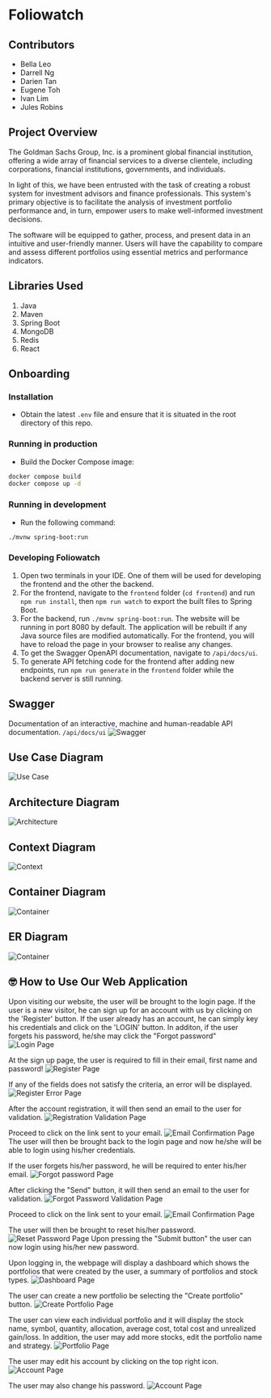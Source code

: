 # Foliowatch

## Contributors
* Bella Leo
* Darrell Ng
* Darien Tan
* Eugene Toh
* Ivan Lim
* Jules Robins

## Project Overview
The Goldman Sachs Group, Inc. is a prominent global financial institution, offering a wide array of financial services to a diverse clientele, including corporations, financial institutions, governments, and individuals.

In light of this, we have been entrusted with the task of creating a robust system for investment advisors and finance professionals. This system's primary objective is to facilitate the analysis of investment portfolio performance and, in turn, empower users to make well-informed investment decisions.

The software will be equipped to gather, process, and present data in an intuitive and user-friendly manner. Users will have the capability to compare and assess different portfolios using essential metrics and performance indicators.

## Libraries Used
1. Java
2. Maven
3. Spring Boot
4. MongoDB
5. Redis
6. React

## Onboarding

### Installation

- Obtain the latest `.env` file and ensure that it is situated in the root directory of this repo.

### Running in production

- Build the Docker Compose image:

```bash
docker compose build
docker compose up -d
```

### Running in development

- Run the following command:

```bash
./mvnw spring-boot:run
```

### Developing Foliowatch

1. Open two terminals in your IDE. One of them will be used for developing the frontend and the other the backend.
2. For the frontend, navigate to the `frontend` folder (`cd frontend`) and run `npm run install`, then `npm run watch` to export the built files to Spring Boot.
3. For the backend, run `./mvnw spring-boot:run`. The website will be running in port 8080 by default. The application will be rebuilt if any Java source files are modified automatically. For the frontend, you will have to reload the page in your browser to realise any changes.
4. To get the Swagger OpenAPI documentation, navigate to `/api/docs/ui`.
5. To generate API fetching code for the frontend after adding new endpoints, run `npm run generate` in the `frontend` folder while the backend server is still running.

## Swagger
Documentation of an interactive, machine and human-readable API documentation.
`/api/docs/ui`
<img src="ReadME_Images/Swagger.png" alt="Swagger">

## Use Case Diagram
<img src="ReadME_Images/UseCaseDiagram.png" alt="Use Case">

## Architecture Diagram
<img src="ReadME_Images/Architecture.png" alt="Architecture">

## Context Diagram
<img src="ReadME_Images/ContextDiagram.png" alt="Context">

## Container Diagram
<img src="ReadME_Images/ContainerDiagram.png" alt="Container">

## ER Diagram
<img src="ReadME_Images/ER Diagram.png" alt="Container">


## 🤓 How to Use Our Web Application

Upon visiting our website, the user will be brought to the login page. If the user is a new visitor, he can sign up for an account with us by clicking on the 'Register' button. If the user already has an account, he can simply key his credentials and click on the 'LOGIN' button. In additon, if the user forgets his password, he/she may click the "Forgot password"
![Login Page](./ReadME_Images/Webpage/LoginPage.png)

At the sign up page, the user is required to fill in their email, first name and password!
![Register Page](./ReadME_Images/Webpage/RegisterPage.png)

If any of the fields does not satisfy the criteria, an error will be displayed.
![Register Error Page](./ReadME_Images/Webpage/RegisterError.png)

After the account registration, it will then send an email to the user for validation.
![Registration Validation Page](./ReadME_Images/Webpage/RegisterValidation.png)

Proceed to click on the link sent to your email.
![Email Confirmation Page](./ReadME_Images/Webpage/EmailRegistration.png)
The user will then be brought back to the login page and now he/she will be able to login using his/her credentials.

If the user forgets his/her password, he will be required to enter his/her email.
![Forgot password Page](./ReadME_Images/Webpage/ForgotPassword.png)

After clicking the "Send" button, it will then send an email to the user for validation.
![Forgot Password Validation Page](./ReadME_Images/Webpage/ResetPasswordValidation.png)

Proceed to click on the link sent to your email.
![Email Confirmation Page](./ReadME_Images/Webpage/ResetPasswordEmail.png)

The user will then be brought to reset his/her password.
![Reset Password Page](./ReadME_Images/Webpage/ResetPassword.png)
Upon pressing the "Submit button" the user can now login using his/her new password.

Upon logging in, the webpage will display a dashboard which shows the portfolios that were created by the user, a summary of portfolios and stock types.
![Dashboard Page](./ReadME_Images/Webpage/Dashboard.gif)

The user can create a new portfolio be selecting the "Create portfolio" button.
![Create Portfolio Page](./ReadME_Images/Webpage/PortfolioCreation.png)

The user can view each individual portfolio and it will display the stock name, symbol, quantity, allocation, average cost, total cost and unrealized gain/loss. In addition, the user may add more stocks, edit the portfolio name and strategy.
![Portfolio Page](./ReadME_Images/Webpage/PortfolioView.png)

The user may edit his account by clicking on the top right icon.
![Account Page](./ReadME_Images/Webpage/Account.png)

The user may also change his password.
![Account Page](./ReadME_Images/Webpage/ChangePassword.png)